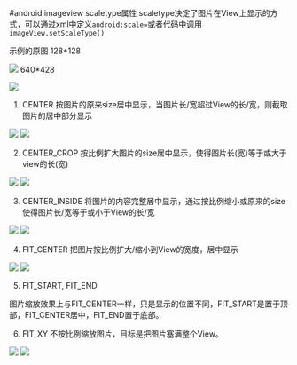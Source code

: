 #android imageview scaletype属性
scaletype决定了图片在View上显示的方式，可以通过xml中定义`android:scale=`或者代码中调用`imageView.setScaleType()`

示例的原图
128*128

![](https://github.com/zt1991616/blog/raw/master/Image/14082111.gif)
640*428

![](https://github.com/zt1991616/blog/raw/master/Image/14082112.gif)


1. CENTER
按图片的原来size居中显示，当图片长/宽超过View的长/宽，则截取图片的居中部分显示

![](https://github.com/zt1991616/blog/raw/master/Image/14082101.gif)
![](https://github.com/zt1991616/blog/raw/master/Image/14082102.gif)

2. CENTER_CROP
按比例扩大图片的size居中显示，使得图片长(宽)等于或大于view的长(宽)

![](https://github.com/zt1991616/blog/raw/master/Image/14082103.gif)
![](https://github.com/zt1991616/blog/raw/master/Image/14082104.gif)

3. CENTER_INSIDE
将图片的内容完整居中显示，通过按比例缩小或原来的size使得图片长/宽等于或小于View的长/宽 

![](https://github.com/zt1991616/blog/raw/master/Image/14082105.gif)
![](https://github.com/zt1991616/blog/raw/master/Image/14082106.gif)

4. FIT_CENTER
把图片按比例扩大/缩小到View的宽度，居中显示

![](https://github.com/zt1991616/blog/raw/master/Image/14082107.gif)
![](https://github.com/zt1991616/blog/raw/master/Image/14082108.gif)

5. FIT_START, FIT_END

图片缩放效果上与FIT_CENTER一样，只是显示的位置不同，FIT_START是置于顶部，FIT_CENTER居中，FIT_END置于底部。

6. FIT_XY
不按比例缩放图片，目标是把图片塞满整个View。

![](https://github.com/zt1991616/blog/raw/master/Image/14082109.gif)
![](https://github.com/zt1991616/blog/raw/master/Image/14082110.gif)